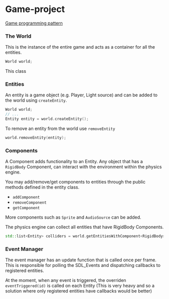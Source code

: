 # Game-project

[Game programming pattern](http://gameprogrammingpatterns.com/contents.html)

### The World
This is the instance of the entire game and acts as a container for all the entities.
```c++
World world;
```

This class

### Entities

An entity is a game object (e.g. Player, Light source) and can be added to the world using ```createEntity```. 

```c++
World world;
// ... 
Entity entity = world.createEntity();
```
To remove an entity from the world use ```removeEntity```

```c++
world.removeEntity(entity);
```

### Components

A Component adds functionality to an Entity. Any object that has a ```RigidBody``` Component, can interact with the environment within the physics engine.

You may add/remove/get components to entities through the public methods defined in the entity class.

- `addComponent`
- `removeComponent`
- `getComponent`

More components such as ```Sprite``` and ```AudioSource``` can be added.

The physics engine can collect all entities that have RigidBody Components.
```c++
std::list<Entity> colliders = world.getEntitiesWithComponent<RigidBody>();
```

### Event Manager
The event manager has an update function that is called once per frame. This is responsible for polling the SDL_Events and dispatching callbacks to registered entities.

At the moment, when any event is triggered, the overriden ```eventTriggered(id)``` is called on each Entity (This is very heavy and so a solution where only registered entities have callbacks would be better)
